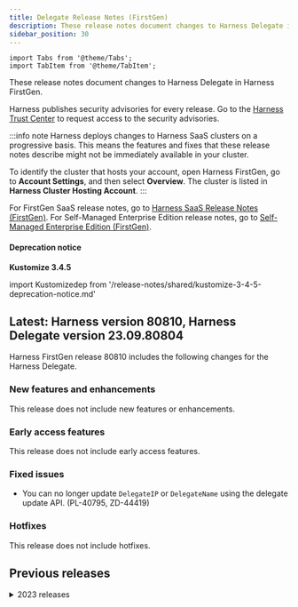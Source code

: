 ```yaml
---
title: Delegate Release Notes (FirstGen)
description: These release notes document changes to Harness Delegate in Harness FirstGen.
sidebar_position: 30
---
```

```mdx-code-block
import Tabs from '@theme/Tabs';
import TabItem from '@theme/TabItem';
```

These release notes document changes to Harness Delegate in Harness FirstGen.

Harness publishes security advisories for every release. Go to the [Harness Trust Center](https://trust.harness.io/?itemUid=c41ff7d5-98e7-4d79-9594-fd8ef93a2838&source=documents_card) to request access to the security advisories.

:::info note
Harness deploys changes to Harness SaaS clusters on a progressive basis. This means the features and fixes that these release notes describe might not be immediately available in your cluster.

To identify the cluster that hosts your account, open Harness FirstGen, go to **Account Settings**, and then select **Overview**. The cluster is listed in **Harness Cluster Hosting Account**.
:::

For FirstGen SaaS release notes, go to [Harness SaaS Release Notes (FirstGen)](/docs/first-gen/firstgen-release-notes/harness-saa-s-release-notes.md). For Self-Managed Enterprise Edition release notes, go to [Self-Managed Enterprise Edition (FirstGen)](/docs/first-gen/firstgen-release-notes/harness-on-prem-release-notes.md).

#### Deprecation notice

**Kustomize 3.4.5**

import Kustomizedep from '/release-notes/shared/kustomize-3-4-5-deprecation-notice.md'

<Kustomizedep />

## Latest: Harness version 80810, Harness Delegate version 23.09.80804

Harness FirstGen release 80810 includes the following changes for the Harness Delegate.

### New features and enhancements

This release does not include new features or enhancements.

### Early access features

This release does not include early access features.

### Fixed issues

- You can no longer update `DelegateIP` or `DelegateName` using the delegate update API. (PL-40795, ZD-44419)

### Hotfixes

This release does not include hotfixes.

## Previous releases

<details>
<summary>2023 releases</summary>

#### Harness version 80504, Harness Delegate version 23.09.80505

Harness FirstGen release 80504 includes the following changes for the Harness Delegate.

##### New features and enhancements

- The OWASP Java HTML Sanitzer version is upgraded to 20220608.1. (PL-40807)

- The Spring Boot library is upgraded to version 2.7.14. (PL-40810)

##### Early access features

This release does not include early access features.

##### Fixed issues

- Fixed an issue when using multiple HTTP Helm Chart repositories that could lead to an increase in CPU utilization on the delegate due to background connector validation tasks. This was caused by running Helm repository update during the validation tasks. (CDS-76433, ZD-48363)

- With an earlier update, delegates tried to create a Kubernetes runner, which created an API client using the Kubernetes config. Shell delegates tried to fetch the local config. GKE configurations with expired credentials resulted in an error. (PL-40631, ZD-48998, ZD-49702)

   This issue is fixed. Harness catches the exception and continues with delegate startup.

##### Hotfixes

This release does not include hotfixes.

#### Harness version 80308, Harness Delegate version 23.08.80308

Harness FirstGen release 80308 includes the following changes for the Harness Delegate.

##### New features and enhancements

- If you use the App Role authentication method in the Hashicorp Vault connector, you can choose to cache the vault token. The token is cached on the Harness Delegate for a time duration equal to the TTL of the vault token, with 1% leeway. 

  By default, caching is enabled for all existing connectors. To disable caching, go to the connector's YAML configuration and set the `enableCache` parameter to `false`. Harness UI support to enable and disable caching will be added in a subsequent release. (PL-39821)

##### Early access features

This release does not include early access features.

##### Fixed issues

- Fixed an issue observed in Canary deployments where the rollback stage could not identify and delete the canary workload in some clusters. (CDS-76240)

- Fixed the delegate task *acquire call* retry flow in Harness Manager. Harness Manager returned NPEs when retrying acquire calls because `taskDataV2` was not copied to `taskData` in the *acquire call* retry flow. Tasks timed out because the delegate couldn't acquire the data. To fix this issue, the 'taskData' field in Harness Manager is now populated. (PL-40646)

##### Hotfixes

This release does not include hotfixes.

#### August 4, 2023, Harness version 80120, Harness Delegate version 23.08.80104

##### What's new

This release does not include new features.

##### Early access

This release does not include early access features.

##### Fixed issues

Earlier, even though you could use the `JAVA_OPTS` environment variable to specify JVM options for the delegate, you could not override the default JVM options that Harness used, namely `-XX:MaxRAMPercentage=70.0` and `-XX:MinRAMPercentage=40.0`. The option to override the defaults was unavailable because the value of JAVA_OPTS was prepended to the default JVM options. (PL-38839)

This issue has been fixed. The value of JAVA_OPTS is now appended to the default JVM options, thus allowing you to override the default options.

##### Hotfixes

This version does not include a hotfix release.

#### Hotfix version 79910

The delegate stopped trying to reconnect to the WebSocket if the infrastructure experienced a network outage for over five minutes. (PL-40547)

This issue is fixed. The delegate keeps trying to reconnect to the WebSocket until it's successful.

#### Hotfix version 23.07.79908

Google Cloud builds failed with the message `Invalid Google Cloud Platform credentials`. (CDS-73352)

This issue is now fixed with a code enhancement to GCP build triggers integration to improve stability.

:::info note
Currently, this feature is behind the feature flag, `GCB_CI_SYSTEM`.
:::

#### Hotfix version 23.07.79711

Google Cloud builds failed with the message `Invalid Google Cloud Platform credentials`. (CDS-73352)

This issue is now fixed with a code enhancement to GCP build triggers integration to improve stability.

:::info note
Currently, this feature is behind the feature flag, `GCB_CI_SYSTEM`.
:::

#### July 18, 2023 Harness version 79915, Harness Delegate version 23.07.79904

##### What's new

- The Universal Base Image Minimal used for the Harness Delegate has been upgraded to ubi8-minimal:8.8. This upgrade was necessitated by version 8.7 (ubi8-minimal:8.7) reaching end of life. (PL-39720)

##### Early access

This release does not include early access features.

##### Fixed issues

This release does not include fixed issues.

#### June 28, 2023, Harness version 79714, Harness Delegate version 23.06.79707

##### What's new

- When a delegate token is revoked, Harness now sends `SELF_DESTRUCT` to all delegates that are using the revoked token. (PL-38957)

- Upgraded the delegate JRE to 11.0.19_7. (PL-37994) 

##### Early access

This release does not include early access features.

##### Fixed issues

- Kubernetes deployments timed out and failed when listing pods. (CDS-71328, ZD-45584)

  This issue is fixed by modifying the delegate's Kubernetes API client timeout. 

  Harness Delegate uses Kubernetes Java client to make programmatic API calls to the Kubernetes server. The API client uses an OkHttp client whose default [read timeout](https://square.github.io/okhttp/4.x/okhttp/okhttp3/-ok-http-client/-builder/read-timeout/) and [connect timeout](https://square.github.io/okhttp/4.x/okhttp/okhttp3/-ok-http-client/-builder/connect-timeout/) values are set to 120 and 60 seconds respectively. These values can be configured by using environment variables, modifying the delegate's container environment. The values must be specified in seconds. 

  The environment variables for these timeouts are:

  - Read timeout: `K8S_API_CLIENT_READ_TIMEOUT`
  - Connect timeout: `K8S_API_CLIENT_CONNECT_TIMEOUT`

- Helm delegate installation failed in Self-Managed Enterprise Edition. (PL-39028)

   This issue is fixed with a code enhancement. The `DELPOY_MODE` is now set to `KUBERNETES_ONPREM` for Self-Managed Enterprise Edition Docker and Helm delegates.

#### June 9, 2023, Harness version 79514, Harness Delegate version 23.06.79503

##### What's new

- Enhanced the application handling mechanism when the `HARNESS__STATUS__IDENTIFIER` environment variable is not set to `ACTIVE`. (CDS-68821)

  When the `HARNESS__STATUS__IDENTIFIER` environment variable is not set to `ACTIVE` for any of the releases of an application, Harness starts looking for the application that has the same name as the release name. This ensures that the correct active application is always picked in case the `HARNESS__STATUS__IDENTIFIER` is removed.

##### Early access 

This release does not include early access features.

##### Fixed issues

- Helm execution failed with `KubernetesClientException` error. (CDS-70386, ZD-45051)

  The Kubernetes GET APIs returned a 400 bad request during steady state check. This was occurring when Harness used a fabric8 client with Kubernetes cluster version < 1.16, or when the feature flag, `HELM_STEADY_STATE_CHECK` is turned off. 

  This issue is fixed.

#### May 23, 2023, Harness version 79306, Harness Delegate version 23.05.79307

Harness FirstGen release 79306 includes the following feature changes and fixes for the Harness Delegate.

##### What's new

This release does not include new features.

##### Early access 

This release does not include early access features. 

##### Fixed issues

- Executions were failing with `Canary failed: [Canary Deployment failed - NoSuchMethodError: org.yaml.snakeyaml.constructor.SafeConstructor: method 'void <init>()' not found ]` error message. (CDS-68293, ZD-43753, ZD-43769)
  
  The Fabric8 library used by Harness is upgraded from version 5.x to 6.x. Harness was explicitly using snake.yaml version 2.x due to vulnerabilities present in the 1.x version.
  
  Harness' usages of Fabric8 library were throwing the above mentioned because Fabric8 library version 5.12.1 uses the old snake.yaml library version 1.x.

  Customers who were using the following were affected:
    - FirstGen Kubernetes deployments that contain Istio's VirtualService/DestinationRule objects.
    - FirstGen Traffic Split step.
    - FirstGen Native Helm deployments with Kubernetes cluster version 1.16 or earlier.
    - NextGen Kubernetes deployments that contain Istio's VirtualService/DestinationRule objects.
    - NextGen Native Helm deployments with Kubernetes cluster version 1.16 or earlier.

  This change does not create any behavioral changes.

- Secret decryption failures were not included in logs. (PL-31517)

  A code enhancement to return runtime errors from secret managers during decryption fixed this issue.

- The org.json:json is upgraded from version 20160810 to 20230227 to address vulnerabilities. (PL-37905)

#### April 22, 2023, Harness version 79111, Harness Delegate version 23.04.79106

Harness FirstGen release 79111 includes the following feature changes and fixes for the Harness Delegate.

##### What's new

This release does not include new features.

##### Early access 

This release does not include early access features. 

##### Fixed issues

This release includes the following fixes:

- Updated legacy delegate images `kubectl` version to 1.25.8. (DEL-6087)

- Updated the error message for failed task execution to include the delegate host name or ID. (DEL-6187)

- Removed the `DELEGATE_IMAGE_TAG` version override when immutable delegates are enabled. (DEL-6202)

#### March 23, 2023, Harness version 78817, Harness Delegate version 23.03.78705

Harness FirstGen release 78817 includes the following feature changes and fixes for the Harness Delegate.

##### What's new

Users can override the delegate image for their account using an endpoint. (DEL-6024)

Use the following endpoint: 

/version-override/delegate-tag

Pass the arguments in query param:

1- accountIdentifier : String

2- delegate image tag : String

Optional arguments:

1- validTillNextRelease : Boolean

2- validForDays : int

Use an api-key with account edit permission in the API header.

##### Early access 

This release does not include early access features. 

##### Fixed issues

This release does not include fixed issues. 

#### March 15, 2023, Harness version 78712, Harness Delegate version 23.03.78705

Harness FirstGen release 78712 includes the following feature changes and fixes for the Harness Delegate.

##### What's new

This release does not include new features. 

##### Early access 

This release does not include early access features. 

##### Fixed issues

Upgraded org.codehaus.groovy:groovy to 3.0.15 to fix a vulnerability. (DEL-6015)

#### March 8, 2023, Harness version 78619, Harness Delegate version 23.03.78500

Harness FirstGen release 78619 includes the following feature changes and fixes for the Harness Delegate.

##### What's new

- The secrets manager cache was moved from Redis to the Harness Manager's local pod. (DEL-5884)

  This move further enhances security because the secrets manager configuration no longer goes outside of the Harness Manager's pod.
  
- Harness Delegate task collections were migrated to a new database. (DEL-5831) 

  This migration is controlled through a configuration flag. For a period of time after the migration, any newly created tasks will have an ID with a **- DEL** suffix.

##### Early access 

This release does not include early access features. 

##### Fixed issues

API output includes a new field called **Disconnected**, which determines if a delegate is connected. (DEL-5995)

The **Disconnected** field is set to **true** if no heartbeat communications occur between the delegate and the Harness Manager for five minutes. 

#### February 23, 2023, Harness version 78507, Harness Delegate version 23.02.78500

Harness FirstGen release 78507 includes the following feature changes and fixes for Harness Delegate.

##### What's new

- You can dynamically select delegates by hostname during pipeline runs. To do so, select delegates by hostname from your delegate groups. (DEL-5052)

##### Fixed issues

This release does not include fixed issues.

#### February 15, 2023, Harness version 78421, Harness Delegate version 23.02.78306

Harness FirstGen release 78421 includes the following feature changes and fixes for Harness Delegate.

##### What's new

- The delegate was refactored to remove the `HelmChart` entity from the delegate JAR file. The `HelmChart` entity was replaced with a data transfer object (DTO) that does not include an annotation for MongoDB. The delegate dependency on MongoDB was eliminated. (DEL-5732)

#### February 6, 2023, Harness version 78321, Harness Delegate version 23.02.78306

Harness FirstGen release 78321 includes the following feature changes and fixes for Harness Delegate.

##### What's new

This release introduces the following security enhancements:

- The immutable delegate image was refreshed with updated versions of client tools. This reduces security vulnerabilities for the delegate and enhances security. The following table details the updates. (DEL-5688)
  
  | **Third-party tool** | **78101 and earlier** | **78306 and later** |
  | :-- | :-: | :-: |
  | kubectl | 1.13.2 | 1.24.3 |
  | | 1.19.2 | |
  | go-template | 0.4 | 0.4.1 |
  | | 0.4.1 | |
  | harness-pywinrm | 0.4-dev | 0.4-dev |
  | helm | 2.13.1 | 2.13.1 |
  | | 3.1.2 | 3.1.2 |
  | | 3.8.0 | 3.8.0 |
  | chartmuseum | 0.12.0 | 0.15.0 |
  | | 0.8.2 | |
  | tf-config-inspect | 1.0 | 1.1 |
  | | 1.1 | |
  | oc | 4.2.16 | 4.2.16 |
  | kustomize | 3.5.4 | 4.5.4 |
  | | 4.0.0 | |
  | scm | The Harness-generated library and version are changed with every fix. | The Harness-generated library and version are changed with every fix. |
  
- The `org_mongodb_mongodb_driver_sync` and `org_mongodb_mongodb_driver_legacy` libraries were removed from the delegate to eliminate their vulnerabilities. (DEL-5721) 

##### Fixed issues

This release includes the following fixes.

- Added functionality to explicitly release a lock on the profile (profile.lock file). This resolves a rare case in which there is no running profile but a profile.lock file or profile in a locked state exists. (DEL-5659)

- Added validation to ensure that delegates using the YAML of the Legacy Delegate fail on start with the correct error message. (DEL-5715)

- Changed delegate behavior to ensure that the tasks assigned to a delegate fail if the delegate does not send heartbeats for a period of three minutes. (DEL-5821)

#### January 17, 2023, Harness version 78215, Harness Delegate version 23.01.78101

Harness FirstGen release 78215 includes no changed features or fixes for Harness Delegate.

</details>
